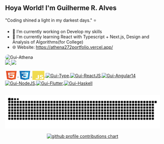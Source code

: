 ## Hoya World! I'm Guilherme R. Alves
 

"Coding shined a light in my darkest days." ⭐



- 🔭 I’m currently working on Develop my skills
- 🌱 I’m currently learning React with Typescript + Next.js, Design and Analysis of Algorithms(for College)
- 🌐 Website: https://athena272portfolio.vercel.app/ 

<div>
 <img align="center" alt="Gui-Athena" width="250em" height="300em" style="border-radius:50px;" src="https://media.tenor.com/AlUkiGkR2j8AAAAC/new-game-ahagon-umiko-programming.gif" />
 </div>

<div>
  <a href="https://github.com/athena272">
  <img height="180em" src="https://github-readme-stats.vercel.app/api?username=athena272&show_icons=true&theme=radical&include_all_commits=true&count_private=true"/>
  <img height="180em" src="https://github-readme-stats.vercel.app/api/top-langs/?username=athena272&layout=compact&langs_count=8&theme=radical"/>
</div>

<div style="display: inline_block"><br>
  <img align="center" alt="Gui-HTML" height="30" width="40" src="https://raw.githubusercontent.com/devicons/devicon/master/icons/html5/html5-original.svg">
  <img align="center" alt="Gui-CSS" height="30" width="40" src="https://raw.githubusercontent.com/devicons/devicon/master/icons/css3/css3-original.svg">
  <img align="center" alt="Gui-Js" height="30" width="40" src="https://raw.githubusercontent.com/devicons/devicon/master/icons/javascript/javascript-plain.svg">
  <img align="center" alt="Gui-Type" height="30" width="40" src="https://cdn.jsdelivr.net/gh/devicons/devicon/icons/typescript/typescript-original.svg">
  <img align="center" alt="Gui-ReactJS" height="30" width="40" src="https://cdn.jsdelivr.net/gh/devicons/devicon/icons/react/react-original.svg">
  <img align="center" alt="Gui-Angular14" height="30" width="40" src="https://cdn.jsdelivr.net/gh/devicons/devicon/icons/angularjs/angularjs-original.svg" />
  <img align="center" alt="Gui-NodeJS" height="30" width="40" src="https://cdn.jsdelivr.net/gh/devicons/devicon/icons/nodejs/nodejs-plain.svg" />
  <img align="center" alt="Gui-Flutter" height="30" width="40" src="https://cdn.jsdelivr.net/gh/devicons/devicon/icons/flutter/flutter-original.svg" />
  <img align="center" alt="Gui-Haskell" height="30" width="40" src="https://cdn.jsdelivr.net/gh/devicons/devicon/icons/haskell/haskell-original.svg"/>
 
## 
</div>

<picture>
  <source
    media="(prefers-color-scheme: dark)"
    srcset="https://raw.githubusercontent.com/athena272/athena272/output/github-contribution-grid-snake-dark.svg"
  />
  <img
    alt="github contribution grid snake animation"
    src="https://raw.githubusercontent.com/athena272/athena272/output/github-contribution-grid-snake.svg"
  />
</picture>

 <p align="center" >
	<picture>
	  <source media="(prefers-color-scheme: dark)"  srcset="https://raw.githubusercontent.com/athena272/athena272/output-3d-contrib/profile-custom-gitblock.svg" />
	  <source media="(prefers-color-scheme: light)" srcset="https://raw.githubusercontent.com/athena272/athena272/output-3d-contrib/day.svg" />
	  <img alt="github profile contributions chart"    src="https://raw.githubusercontent.com/athena272/athena272/output-3d-contrib/day.svg" />
	</picture>
</p>
